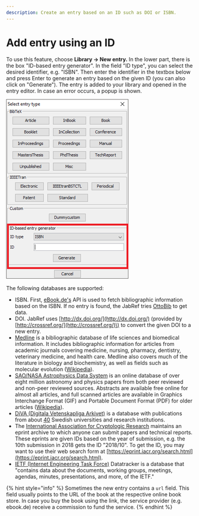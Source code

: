 ```yaml
---
description: Create an entry based on an ID such as DOI or ISBN.
---
```


# Add entry using an ID

To use this feature, choose **Library → New entry.** In the lower part, there is the box "ID-based entry generator". In the field "ID type", you can select the desired identifier, e.g. "ISBN". Then enter the identifier in the textbox below and press Enter to generate an entry based on the given ID \(you can also click on "Generate"\). The entry is added to your library and opened in the entry editor. In case an error occurs, a popup is shown.

![Screenshot of new entry dialog](../.gitbook/assets/newentrychoosetype-idgeneratorhighlighted-isbn%20%281%29.png)

The following databases are supported:

* ISBN. First, [eBook.de's](https://www.ebook.de/) API is used to fetch bibliographic information based on the ISBN. If no entry is found, the JabRef tries [OttoBib](https://www.ottobib.com/) to get data.
* DOI. JabRef uses [http://dx.doi.org/](http://dx.doi.org/) \(provided by [http://crossref.org/](http://crossref.org/)\) to convert the given DOI to a new entry.
* [Medline](https://www.nlm.nih.gov/pubs/factsheets/medline.html) is a bibliographic database of life sciences and biomedical information. It includes bibliographic information for articles from academic journals covering medicine, nursing, pharmacy, dentistry, veterinary medicine, and health care. Medline also covers much of the literature in biology and biochemistry, as well as fields such as molecular evolution \([Wikipedia](https://en.wikipedia.org/wiki/MEDLINE)\).
* [SAO/NASA Astrophysics Data System](http://www.adsabs.harvard.edu/) is an online database of over eight million astronomy and physics papers from both peer reviewed and non-peer reviewed sources. Abstracts are available free online for almost all articles, and full scanned articles are available in Graphics Interchange Format \(GIF\) and Portable Document Format \(PDF\) for older articles \([Wikipedia](https://en.wikipedia.org/wiki/Astrophysics_Data_System)\).
* [DiVA \(Digitala Vetenskapliga Arkivet\)](http://www.diva-portal.org/) is a database with publications from about [40](https://www.diva-portal.org/smash/aboutdiva.jsf) Swedish universities and research institutions.
* The [International Association for Cryptologic Research](https://www.iacr.org/) maintains an eprint archive to which anyone can submit papers and technical reports. These eprints are given IDs based on the year of submission, e.g. the 10th submission in 2018 gets the ID "2018/10". To get the ID, you may want to use their web search form at [https://eprint.iacr.org/search.html](https://eprint.iacr.org/search.html).
* [IETF \(Internet Engineering Task Force\)](https://datatracker.ietf.org/) Datatracker is a database that "contains data about the documents, working groups, meetings, agendas, minutes, presentations, and more, of the IETF."

{% hint style="info" %}
Sometimes the new entry contains a `url` field. This field usually points to the URL of the book at the respective online book store. In case you buy the book using the link, the service provider \(e.g. ebook.de\) receive a commission to fund the service.
{% endhint %}

